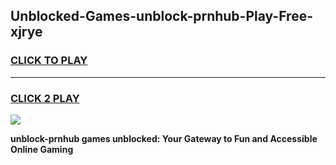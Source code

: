 
## Unblocked-Games-unblock-prnhub-Play-Free-xjrye
<h3>
<a href="https://premium76.site?title=unblock-prnhub&ref=21A">CLICK TO PLAY</a></h3>
<hr>

<h3>
<a href="https://premium76.site?title=unblock-prnhub&ref=21A">CLICK 2 PLAY</a>
  
</h3>

<a href="https://premium76.site?title=unblock-prnhub&ref=21A"><img src="https://clearcache.store/games.png"></a>


**unblock-prnhub games unblocked: Your Gateway to Fun and Accessible Online Gaming**
